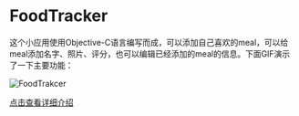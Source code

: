 # FoodTracker

这个小应用使用Objective-C语言编写而成，可以添加自己喜欢的meal，可以给meal添加名字、照片、评分，也可以编辑已经添加的meal的信息。下面GIF演示了一下主要功能：

![FoodTrakcer](FoodTracker/FoodTracker.gif)

[点击查看详细介绍](http://www.jianshu.com/p/d34772cdc85b)
